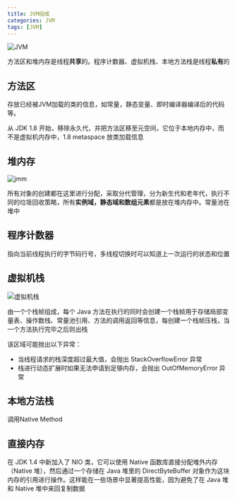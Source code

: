 ```yaml
---
title: JVM组成
categories: JVM
tags: [JVM]
---
```


![JVM](http://pgmrhouhm.bkt.clouddn.com/jvm.PNG)

方法区和堆内存是线程**共享**的。程序计数器、虚拟机栈、本地方法栈是线程**私有**的

## 方法区

存放已经被JVM加载的类的信息，如常量，静态变量、即时编译器编译后的代码等。

从 JDK 1.8 开始，移除永久代，并把方法区移至元空间，它位于本地内存中，而不是虚拟机内存中，1.8 metaspace 放类加载信息

## 堆内存

![jmm](http://pgmrhouhm.bkt.clouddn.com/jmm.PNG)

所有对象的创建都在这里进行分配，采取分代管理，分为新生代和老年代，执行不同的垃圾回收策略，所有**实例域，静态域和数组元素**都是放在堆内存中。常量池在堆中

<!--more-->

## 程序计数器

指向当前线程执行的字节码行号，多线程切换时可以知道上一次运行的状态和位置

## 虚拟机栈

![虚拟机栈](http://pgmrhouhm.bkt.clouddn.com/%E8%99%9A%E6%8B%9F%E6%9C%BA%E6%A0%88.PNG)

由一个个栈帧组成，每个 Java 方法在执行的同时会创建一个栈帧用于存储局部变量表、操作数栈、常量池引用、方法的调用返回等信息，每创建一个栈帧压栈，当一个方法执行完毕之后则出栈

该区域可能抛出以下异常：

- 当线程请求的栈深度超过最大值，会抛出 StackOverflowError 异常
- 栈进行动态扩展时如果无法申请到足够内存，会抛出 OutOfMemoryError 异常

## 本地方法栈

调用Native Method

## 直接内存

在 JDK 1.4 中新加入了 NIO 类，它可以使用 Native 函数库直接分配堆外内存（Native 堆），然后通过一个存储在 Java 堆里的 DirectByteBuffer 对象作为这块内存的引用进行操作。这样能在一些场景中显著提高性能，因为避免了在 Java 堆和 Native 堆中来回复制数据

